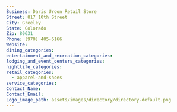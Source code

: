 ```yaml
---
Business: Daris Uroon Retail Store
Street: 817 10th Street
City: Greeley
State: Colorado
Zip: 80631
Phone: (970) 405-6166
Website:
dining_categories:
entertainment_and_recreation_categories:
lodging_and_event_centers_categories:
nightlife_categories:
retail_categories:
  - apparel-and-shoes
service_categories:
Contact_Name:
Contact_Email:
Logo_image_path: assets/images/directory/directory-default.png
---
```



